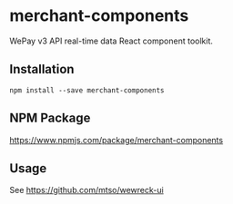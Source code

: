 # merchant-components

WePay v3 API real-time data React component toolkit.

## Installation

```
npm install --save merchant-components
```

## NPM Package

https://www.npmjs.com/package/merchant-components

## Usage

See https://github.com/mtso/wewreck-ui
